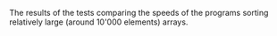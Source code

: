 The results of the tests comparing the speeds of the programs sorting relatively large (around 10'000 elements) arrays.
